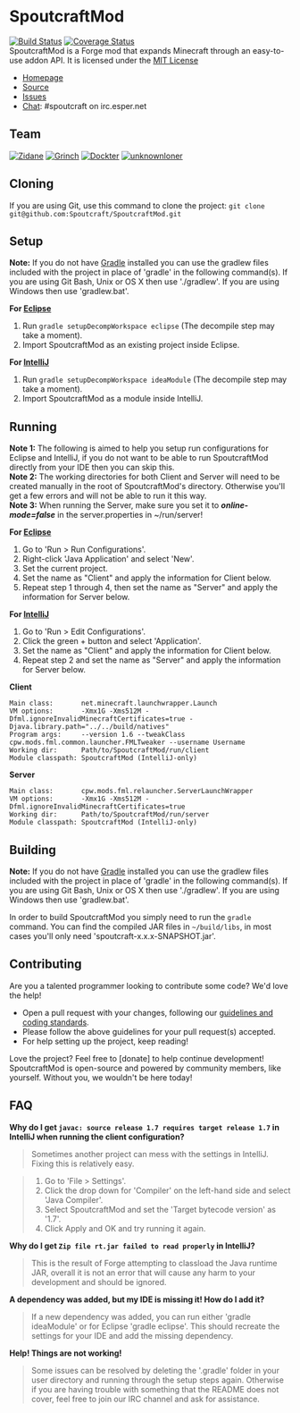 SpoutcraftMod
=============
[![Build Status](https://travis-ci.org/Spoutcraft/SpoutcraftMod.png?branch=master)](https://travis-ci.org/Spoutcraft/SpoutcraftMod) [![Coverage Status](https://coveralls.io/repos/Spoutcraft/SpoutcraftMod/badge.png)](https://coveralls.io/r/Spoutcraft/SpoutcraftMod)  
SpoutcraftMod is a Forge mod that expands Minecraft through an easy-to-use addon API. It is licensed under the [MIT License]

* [Homepage]
* [Source]
* [Issues]
* [Chat]: #spoutcraft on irc.esper.net

## Team
[![Zidane](https://secure.gravatar.com/avatar/3b8d6171c3f15daf35328a4f04c83de9?s=48)](https://github.com/Zidane "Zidane, Lead Developer")
[![Grinch](https://secure.gravatar.com/avatar/19d97d07c8797464aa8b7e2e0481da78?s=48)](https://github.com/Grinch "Grinch, Developer")
[![Dockter](https://secure.gravatar.com/avatar/532e7ce3830bfb47b22c241d45e63cc9?s=48)](https://github.com/mcsnetworks "Dockter, Developer")
[![unknownloner](https://secure.gravatar.com/avatar/4a8d2d1a1f594cacf05738f62d4c3a5c?s=48)](https://github.com/unknownloner "unknownloner, Developer")

## Cloning
If you are using Git, use this command to clone the project: `git clone git@github.com:Spoutcraft/SpoutcraftMod.git`

## Setup
__Note:__ If you do not have [Gradle] installed you can use the gradlew files included with the project in place of 'gradle' in the following command(s). If you are using Git Bash, Unix or OS X then use './gradlew'. If you are using Windows then use 'gradlew.bat'.

__For [Eclipse]__  
1. Run `gradle setupDecompWorkspace eclipse` (The decompile step may take a moment).  
2. Import SpoutcraftMod as an existing project inside Eclipse.

__For [IntelliJ]__  
1. Run `gradle setupDecompWorkspace ideaModule` (The decompile step may take a moment).  
2. Import SpoutcraftMod as a module inside IntelliJ.

## Running
__Note 1:__ The following is aimed to help you setup run configurations for Eclipse and IntelliJ, if you do not want to be able to run SpoutcraftMod directly from your IDE then you can skip this.  
__Note 2:__ The working directories for both Client and Server will need to be created manually in the root of SpoutcraftMod's directory. Otherwise you'll get a few errors and will not be able to run it this way.  
__Note 3:__ When running the Server, make sure you set it to *__online-mode=false__* in the server.properties in ~/run/server!  

__For [Eclipse]__  
1. Go to 'Run > Run Configurations'.  
2. Right-click 'Java Application' and select 'New'.  
3. Set the current project.  
4. Set the name as "Client" and apply the information for Client below.  
5. Repeat step 1 through 4, then set the name as "Server" and apply the information for Server below.  

__For [IntelliJ]__  
1. Go to 'Run > Edit Configurations'.  
2. Click the green + button and select 'Application'.  
3. Set the name as "Client" and apply the information for Client below.  
4. Repeat step 2 and set the name as "Server" and apply the information for Server below.  
 
__Client__
```
Main class:       net.minecraft.launchwrapper.Launch
VM options:       -Xmx1G -Xms512M -Dfml.ignoreInvalidMinecraftCertificates=true -Djava.library.path="../../build/natives"
Program args:     --version 1.6 --tweakClass cpw.mods.fml.common.launcher.FMLTweaker --username Username
Working dir:      Path/to/SpoutcraftMod/run/client
Module classpath: SpoutcraftMod (IntelliJ-only)
```

__Server__
```
Main class:       cpw.mods.fml.relauncher.ServerLaunchWrapper
VM options:       -Xmx1G -Xms512M -Dfml.ignoreInvalidMinecraftCertificates=true
Working dir:      Path/to/SpoutcraftMod/run/server
Module classpath: SpoutcraftMod (IntelliJ-only)
```

## Building
__Note:__ If you do not have [Gradle] installed you can use the gradlew files included with the project in place of 'gradle' in the following command(s). If you are using Git Bash, Unix or OS X then use './gradlew'. If you are using Windows then use 'gradlew.bat'.

In order to build SpoutcraftMod you simply need to run the `gradle` command. You can find the compiled JAR files in `~/build/libs`, in most cases you'll only need 'spoutcraft-x.x.x-SNAPSHOT.jar'.

## Contributing
Are you a talented programmer looking to contribute some code? We'd love the help!
* Open a pull request with your changes, following our [guidelines and coding standards](CONTRIBUTING.md).
* Please follow the above guidelines for your pull request(s) accepted.
* For help setting up the project, keep reading!

Love the project? Feel free to [donate] to help continue development! SpoutcraftMod is open-source and powered by community members, like yourself. Without you, we wouldn't be here today!

## FAQ
__Why do I get `javac: source release 1.7 requires target release 1.7` in IntelliJ when running the client configuration?__
>Sometimes another project can mess with the settings in IntelliJ. Fixing this is relatively easy.

>1. Go to 'File > Settings'.
>2. Click the drop down for 'Compiler' on the left-hand side and select 'Java Compiler'.
>3. Select SpoutcraftMod and set the 'Target bytecode version' as '1.7'.
>4. Click Apply and OK and try running it again.

__Why do I get `Zip file rt.jar failed to read properly` in IntelliJ?__
>This is the result of Forge attempting to classload the Java runtime JAR, overall it is not an error that will cause any harm to your development and should be ignored.

__A dependency was added, but my IDE is missing it! How do I add it?__
>If a new dependency was added, you can run either 'gradle ideaModule' or for Eclipse 'gradle eclipse'. This should recreate the settings for your IDE and add the missing dependency.

__Help! Things are not working!__
>Some issues can be resolved by deleting the '.gradle' folder in your user directory and running through the setup steps again. Otherwise if you are having trouble with something that the README does not cover, feel free to join our IRC channel and ask for assistance.

[Homepage]: http://spoutcraft.org/
[Forums]: http://spoutcraft.org/forums/
[Chat]: http://spoutcraft.org/chat/
[Issues]: http://spoutcraft.org/issues/
[Source]: https://github.com/Spoutcraft/SpoutcraftMod/
[Twitter]: https://twitter.com/Spoutcraft/
[Facebook]: http://www.facebook.com/pages/Spoutcraft/351909024946422/
[MIT License]: http://www.tldrlegal.com/license/mit-license/
[Gradle]: http://www.gradle.org/
[Eclipse]: http://www.eclipse.org/
[IntelliJ]: http://www.jetbrains.com/idea/